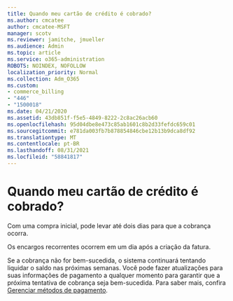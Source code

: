 ```yaml
---
title: Quando meu cartão de crédito é cobrado?
ms.author: cmcatee
author: cmcatee-MSFT
manager: scotv
ms.reviewer: jamitche, jmueller
ms.audience: Admin
ms.topic: article
ms.service: o365-administration
ROBOTS: NOINDEX, NOFOLLOW
localization_priority: Normal
ms.collection: Adm_O365
ms.custom:
- commerce_billing
- "446"
- "1500018"
ms.date: 04/21/2020
ms.assetid: 43db851f-f5e5-4849-8222-2c8ac26acb60
ms.openlocfilehash: 95d04dbe8e473c85ab1601c8b2d33fefdc659c01
ms.sourcegitcommit: e781da003fb7b878854846cbe12b13b9dca8df92
ms.translationtype: MT
ms.contentlocale: pt-BR
ms.lasthandoff: 08/31/2021
ms.locfileid: "58841817"
---
```

# <a name="when-is-my-credit-card-charged"></a>Quando meu cartão de crédito é cobrado?

Com uma compra inicial, pode levar até dois dias para que a cobrança ocorra.
  
Os encargos recorrentes ocorrem em um dia após a criação da fatura.
  
Se a cobrança não for bem-sucedida, o sistema continuará tentando liquidar o saldo nas próximas semanas. Você pode fazer atualizações para suas informações de pagamento a qualquer momento para garantir que a próxima tentativa de cobrança seja bem-sucedida. Para saber mais, confira [Gerenciar métodos de pagamento](https://docs.microsoft.com/microsoft-365/commerce/billing-and-payments/manage-payment-methods).